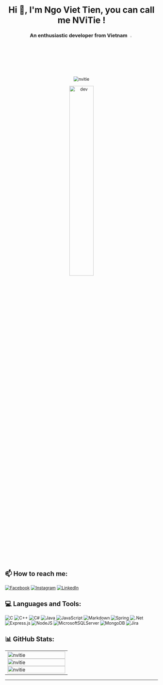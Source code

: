 <h1 align="center">Hi 👋, I'm Ngo Viet Tien, you can call me NViTie !</h1>
<h3 align="center">An enthusiastic developer from Vietnam <img src="https://img.icons8.com/color/48/000000/vietnam-circular.png" width="3%"/></h3>

<p align = "center"> <img src = "https://visitcount.itsvg.in/api?id=viettien1602&icon=0&color=11"/ alt = "nvitie"></div>

<p align="center"> 
        <img src="https://cdn.dribbble.com/users/1059583/screenshots/4171367/coding-freak.gif" alt="dev" width="40%"/>
</p>

## 📫 How to reach me:

[![Facebook](https://img.shields.io/badge/Facebook-%231877F2.svg?logo=Facebook&logoColor=white)](https://www.facebook.com/nvt1602/) [![Instagram](https://img.shields.io/badge/Instagram-%23E4405F.svg?logo=Instagram&logoColor=white)](https://www.instagram.com/nv_tien_nvt/) [![LinkedIn](https://img.shields.io/badge/LinkedIn-%230077B5.svg?logo=linkedin&logoColor=white)](https://www.linkedin.com/in/viettien1602/)

## 💻 Languages and Tools:

![C](https://img.shields.io/badge/c-31363c.svg?style=for-the-badge&logo=c&logoColor=white) ![C++](https://img.shields.io/badge/c++-31363c.svg?style=for-the-badge&logo=c%2B%2B&logoColor=white) ![C#](https://img.shields.io/badge/c%23-31363c.svg?style=for-the-badge&logo=c-sharp&logoColor=white) ![Java](https://img.shields.io/badge/java-31363c.svg?style=for-the-badge&logo=java&logoColor=white) ![JavaScript](https://img.shields.io/badge/javascript-31363c.svg?style=for-the-badge&logo=javascript&logoColor=white) ![Markdown](https://img.shields.io/badge/markdown-31363c.svg?style=for-the-badge&logo=markdown&logoColor=white) ![Spring](https://img.shields.io/badge/spring-31363c.svg?style=for-the-badge&logo=spring&logoColor=white) ![.Net](https://img.shields.io/badge/.NET-31363c?style=for-the-badge&logo=.net&logoColor=white) ![Express.js](https://img.shields.io/badge/express.js-31363c.svg?style=for-the-badge&logo=express&logoColor=white) ![NodeJS](https://img.shields.io/badge/node.js-31363c?style=for-the-badge&logo=node.js&logoColor=white) ![MicrosoftSQLServer](https://img.shields.io/badge/Microsoft%20SQL%20Sever-31363c?style=for-the-badge&logo=microsoft%20sql%20server&logoColor=white) ![MongoDB](https://img.shields.io/badge/MongoDB-31363c.svg?style=for-the-badge&logo=mongodb&logoColor=white) ![Jira](https://img.shields.io/badge/jira-31363c.svg?style=for-the-badge&logo=jira&logoColor=white)

## 📊 GitHub Stats:

<table style="width:100%;">
  <tr>
    <td>
      <img src="https://github-readme-stats.vercel.app/api?username=viettien1602&theme=buefy&hide_border=false&include_all_commits=false&count_private=false" alt="nvitie" width="100%"/>
      <img src="https://github-readme-streak-stats.herokuapp.com/?user=viettien1602&theme=buefy&hide_border=falseb" alt="nvitie" width="100%"/>
      <img src="https://github-readme-stats.vercel.app/api/top-langs/?username=viettien1602&theme=buefy&hide_border=false&include_all_commits=false&count_private=false&layout=compact" alt="nvitie" width="100%"/>
    </td>
  </tr>
</table>

---


